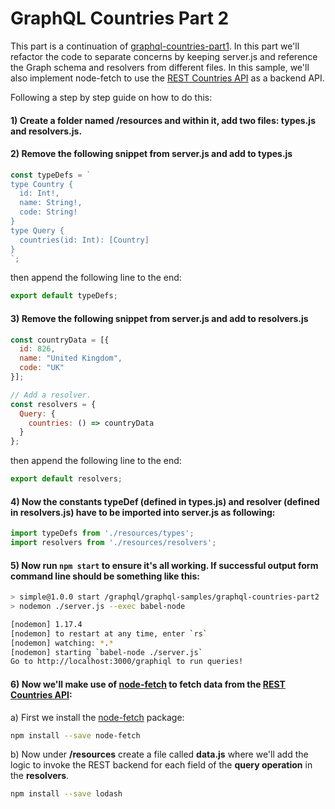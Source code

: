# GraphQL Countries Part 2

This part is a continuation of [graphql-countries-part1](https://github.com/luisw19/graphql-samples/tree/master/graphql-countries-part1). In this part we'll refactor the code to separate concerns by keeping server.js and reference the Graph schema and resolvers from different files. In this sample, we'll also implement node-fetch to use the [REST Countries API](https://github.com/apilayer/restcountries) as a backend API.

Following a step by step guide on how to do this:

#### 1) Create a folder named **/resources** and within it, add two files: **types.js** and **resolvers.js**.

#### 2) Remove the following snippet from **server.js** and add to **types.js**

```javascript
const typeDefs = `
type Country {
  id: Int!,
  name: String!,
  code: String!
}
type Query {
  countries(id: Int): [Country]
}
`;
```

then append the following line to the end:

```javascript
export default typeDefs;
```

#### 3) Remove the following snippet from **server.js** and add to **resolvers.js**

```javascript
const countryData = [{
  id: 826,
  name: "United Kingdom",
  code: "UK"
}];

// Add a resolver.
const resolvers = {
  Query: {
    countries: () => countryData
  }
};
```

then append the following line to the end:

```javascript
export default resolvers;
```

#### 4) Now the constants **typeDef** (defined in **types.js**) and **resolver** (defined in **resolvers.js**) have to be imported into **server.js** as following:

```javascript
import typeDefs from './resources/types';
import resolvers from './resources/resolvers';
```

#### 5) Now run `npm start` to ensure it's all working. If successful output form command line should be something like this:

```bash
> simple@1.0.0 start /graphql/graphql-samples/graphql-countries-part2
> nodemon ./server.js --exec babel-node

[nodemon] 1.17.4
[nodemon] to restart at any time, enter `rs`
[nodemon] watching: *.*
[nodemon] starting `babel-node ./server.js`
Go to http://localhost:3000/graphiql to run queries!
```

#### 6) Now we'll make use of [node-fetch](https://www.npmjs.com/package/node-fetch) to fetch data from the [REST Countries API](https://github.com/apilayer/restcountries):

a) First we install the [node-fetch](https://www.npmjs.com/package/node-fetch) package:

```bash
npm install --save node-fetch
```

b) Now under **/resources** create a file called **data.js** where we'll add the logic to invoke the REST backend for each field of the **query operation** in the **resolvers**.


```bash
npm install --save lodash
```
